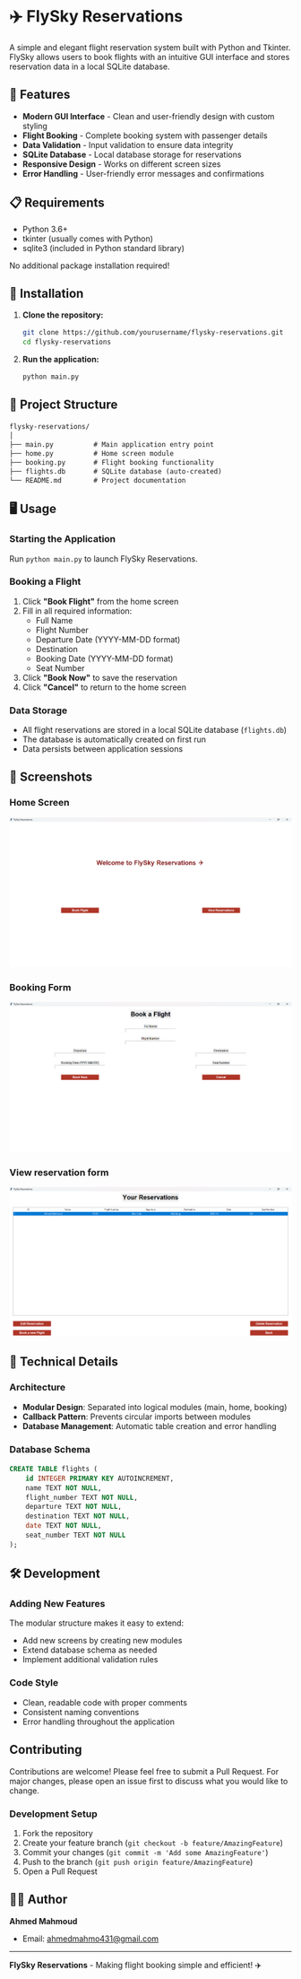 # ✈️ FlySky Reservations

A simple and elegant flight reservation system built with Python and Tkinter. FlySky allows users to book flights with an intuitive GUI interface and stores reservation data in a local SQLite database.

## 🌟 Features

- **Modern GUI Interface** - Clean and user-friendly design with custom styling
- **Flight Booking** - Complete booking system with passenger details
- **Data Validation** - Input validation to ensure data integrity  
- **SQLite Database** - Local database storage for reservations
- **Responsive Design** - Works on different screen sizes
- **Error Handling** - User-friendly error messages and confirmations

## 📋 Requirements

- Python 3.6+
- tkinter (usually comes with Python)
- sqlite3 (included in Python standard library)

No additional package installation required!

## 🚀 Installation

1. **Clone the repository:**
   ```bash
   git clone https://github.com/yourusername/flysky-reservations.git
   cd flysky-reservations
   ```

2. **Run the application:**
   ```bash
   python main.py
   ```

## 📁 Project Structure

```
flysky-reservations/
│
├── main.py          # Main application entry point
├── home.py          # Home screen module
├── booking.py       # Flight booking functionality
├── flights.db       # SQLite database (auto-created)
└── README.md        # Project documentation
```

## 🖥️ Usage

### Starting the Application
Run `python main.py` to launch FlySky Reservations.

### Booking a Flight
1. Click **"Book Flight"** from the home screen
2. Fill in all required information:
   - Full Name
   - Flight Number
   - Departure Date (YYYY-MM-DD format)
   - Destination
   - Booking Date (YYYY-MM-DD format)
   - Seat Number
3. Click **"Book Now"** to save the reservation
4. Click **"Cancel"** to return to the home screen

### Data Storage
- All flight reservations are stored in a local SQLite database (`flights.db`)
- The database is automatically created on first run
- Data persists between application sessions

## 🎨 Screenshots

### Home Screen
![Booking Form](screenshots/home_page.png)

### Booking Form
![Booking Form](screenshots/booking_page.png)

### View reservation form
![View reservation form](screenshots/viewing_page.png)

## 🔧 Technical Details

### Architecture
- **Modular Design**: Separated into logical modules (main, home, booking)
- **Callback Pattern**: Prevents circular imports between modules
- **Database Management**: Automatic table creation and error handling

### Database Schema
```sql
CREATE TABLE flights (
    id INTEGER PRIMARY KEY AUTOINCREMENT,
    name TEXT NOT NULL,
    flight_number TEXT NOT NULL,
    departure TEXT NOT NULL,
    destination TEXT NOT NULL,
    date TEXT NOT NULL,
    seat_number TEXT NOT NULL
);
```

## 🛠️ Development

### Adding New Features
The modular structure makes it easy to extend:
- Add new screens by creating new modules
- Extend database schema as needed
- Implement additional validation rules

### Code Style
- Clean, readable code with proper comments
- Consistent naming conventions
- Error handling throughout the application

## Contributing

Contributions are welcome! Please feel free to submit a Pull Request. For major changes, please open an issue first to discuss what you would like to change.

### Development Setup
1. Fork the repository
2. Create your feature branch (`git checkout -b feature/AmazingFeature`)
3. Commit your changes (`git commit -m 'Add some AmazingFeature'`)
4. Push to the branch (`git push origin feature/AmazingFeature`)
5. Open a Pull Request

## 👨‍💻 Author

**Ahmed Mahmoud**
- Email: ahmedmahmo431@gmail.com

---

**FlySky Reservations** - Making flight booking simple and efficient! ✈️
